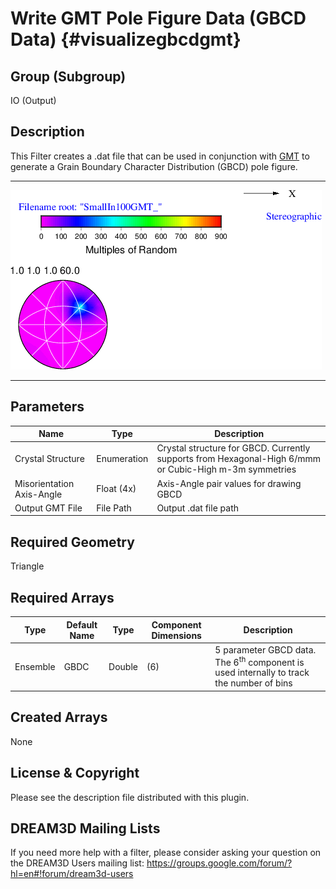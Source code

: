 Write GMT Pole Figure Data (GBCD Data) {#visualizegbcdgmt}
============

## Group (Subgroup) ##
IO (Output)

## Description ##
This Filter creates a .dat file that can be used in conjunction with [GMT](http://gmt.soest.hawaii.edu/) to generate a Grain Boundary Character Distribution (GBCD) pole figure.  

-----

![GMT Output of GBCD Data](SmallIn100GMT_.png)

-----

## Parameters ##
| Name | Type | Description |
|------|------|-------------|
| Crystal Structure | Enumeration | Crystal structure for GBCD. Currently supports from Hexagonal-High 6/mmm or Cubic-High m-3m symmetries |
| Misorientation Axis-Angle | Float (4x) | Axis-Angle pair values for drawing GBCD |
| Output GMT File | File Path | Output .dat file path |

## Required Geometry ##
Triangle

## Required Arrays ##
| Type | Default Name | Type | Component Dimensions | Description |
|------|--------------|-------------|---------|-----|
| Ensemble | GBDC | Double | (6) | 5 parameter GBCD data. The 6<sup>th</sup> component is used internally to track the number of bins |

## Created Arrays ##
None

## License & Copyright ##

Please see the description file distributed with this plugin.

## DREAM3D Mailing Lists ##

If you need more help with a filter, please consider asking your question on the DREAM3D Users mailing list:
https://groups.google.com/forum/?hl=en#!forum/dream3d-users


